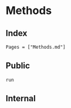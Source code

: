 # Methods

## Index

```@index
Pages = ["Methods.md"]
```

## Public

```@docs
run
```

## Internal

```@docs

```